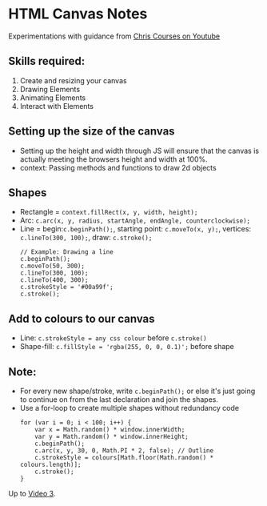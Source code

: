 # HTML Canvas Notes

Experimentations with guidance from [Chris Courses on Youtube](https://www.youtube.com/watch?v=EO6OkltgudE)

## Skills required:
1. Create and resizing your canvas
2. Drawing Elements
3. Animating Elements
4. Interact with Elements

## Setting up the size of the canvas
- Setting up the height and width through JS will ensure that the canvas is actually meeting the browsers height and width at 100%.
- context: Passing methods and functions to draw 2d objects

## Shapes
- Rectangle = `context.fillRect(x, y, width, height);`
- Arc: `c.arc(x, y, radius, startAngle, endAngle, counterclockwise);`
- Line = begin:`c.beginPath();`, starting point: `c.moveTo(x, y);`, vertices: `c.lineTo(300, 100);`, draw: `c.stroke();`
	```
	// Example: Drawing a line
	c.beginPath();
	c.moveTo(50, 300);
	c.lineTo(300, 100);
	c.lineTo(400, 300);
	c.strokeStyle = '#00a99f';
	c.stroke();
	```

## Add to colours to our canvas
- Line: `c.strokeStyle = any css colour` before `c.stroke()`
- Shape-fill: `c.fillStyle = 'rgba(255, 0, 0, 0.1)';` before shape


## Note:
- For every new shape/stroke, write `c.beginPath();` or else it's just going to continue on from the last declaration and join the shapes.
- Use a for-loop to create multiple shapes without redundancy code
	```
	for (var i = 0; i < 100; i++) {
		var x = Math.random() * window.innerWidth;
		var y = Math.random() * window.innerHeight;
		c.beginPath();
		c.arc(x, y, 30, 0, Math.PI * 2, false); // Outline
		c.strokeStyle = colours[Math.floor(Math.random() * colours.length)];
		c.stroke();
	}
	```

Up to [Video 3](https://www.youtube.com/watch?v=yq2au9EfeRQ).
